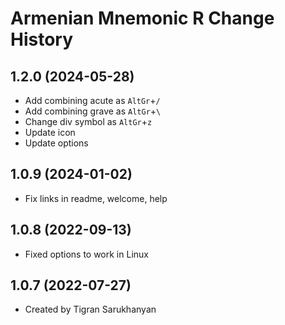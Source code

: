 Armenian Mnemonic R Change History
====================

1.2.0 (2024-05-28)
----------------

* Add combining acute as `AltGr`+`/`
* Add combining grave as `AltGr`+`\`
* Change div symbol as `AltGr`+`z`
* Update icon
* Update options

1.0.9 (2024-01-02)
----------------

* Fix links in readme, welcome, help

1.0.8 (2022-09-13)
----------------

* Fixed options to work in Linux

1.0.7 (2022-07-27)
----------------

* Created by Tigran Sarukhanyan
